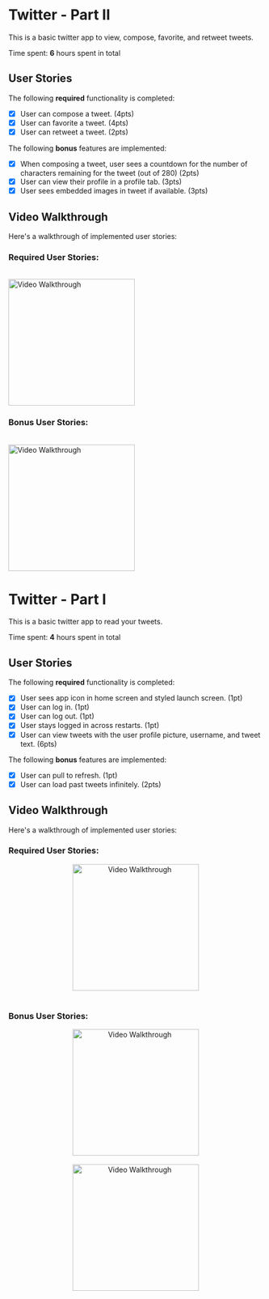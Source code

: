 # Twitter - Part II

This is a basic twitter app to view, compose, favorite, and retweet tweets.

Time spent: **6** hours spent in total

## User Stories

The following **required** functionality is completed:

- [x] User can compose a tweet. (4pts)
- [x] User can favorite a tweet. (4pts)
- [x] User can retweet a tweet. (2pts)

The following **bonus** features are implemented:

- [x] When composing a tweet, user sees a countdown for the number of characters remaining for the tweet (out of 280) (2pts)
- [x] User can view their profile in a profile tab. (3pts)
- [x] User sees embedded images in tweet if available. (3pts)

## Video Walkthrough

Here's a walkthrough of implemented user stories:

### Required User Stories: 
<br>
<img src='https://i.imgur.com/MLfDhfe.gif' title='Video Walkthrough' width='250' alt='Video Walkthrough' />
<br>

### Bonus User Stories: 
<br>
<img src='https://i.imgur.com/rZoTENE.gif' title='Video Walkthrough' width='250' alt='Video Walkthrough' />
<br>

# Twitter - Part I

This is a basic twitter app to read your tweets.

Time spent: **4** hours spent in total

## User Stories

The following **required** functionality is completed:

- [x] User sees app icon in home screen and styled launch screen. (1pt)
- [x] User can log in. (1pt)
- [x] User can log out. (1pt)
- [x] User stays logged in across restarts. (1pt)
- [x] User can view tweets with the user profile picture, username, and tweet text. (6pts)

The following **bonus** features are implemented:

- [x] User can pull to refresh. (1pt)
- [x] User can load past tweets infinitely. (2pts)

## Video Walkthrough

Here's a walkthrough of implemented user stories:

### Required User Stories: 

<center><img src='https://i.imgur.com/4NVfxoK.gif' title='Video Walkthrough' width='250' alt='Video Walkthrough' /></center>
<br>

### Bonus User Stories:

<center><img src='https://i.imgur.com/35mj8SW.gif' title='Video Walkthrough' width='250' alt='Video Walkthrough' /></center>
<br>
<center><img src='https://i.imgur.com/Bbsq01J.gif' title='Video Walkthrough' width='250' alt='Video Walkthrough' /></center>
